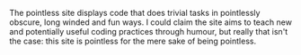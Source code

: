  The pointless site displays code that does trivial tasks in pointlessly obscure, long winded and fun ways. I could claim the site aims to teach new and potentially useful coding practices through humour, but really that isn't the case: this site is pointless for the mere sake of being pointless.

